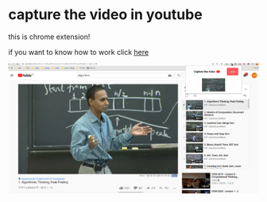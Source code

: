 
# capture the video in youtube

this is chrome extension!

if you want to know how to work
click [here](https://www.youtube.com/watch?v=Q8YnZipen_c)

![god](/god.png)
